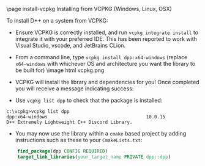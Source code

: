 \page install-vcpkg Installing from VCPKG (Windows, Linux, OSX)

To install D++ on a system from VCPKG:

- Ensure VCPKG is correctly installed, and run `vcpkg integrate install` to integrate it with your preferred IDE. This has been reported to work with Visual Studio, vscode, and JetBrains CLion.
- From a command line, type `vcpkg install dpp:x64-windows` (replace `x64-windows` with whichever OS and architecture you want the library to be built for)
\image html vcpkg.png
- VCPKG will install the library and dependencies for you! Once completed you will receive a message indicating success:

- Use `vcpkg list dpp` to check that the package is installed:
```
c:\vcpkg>vcpkg list dpp
dpp:x64-windows                                    10.0.15          D++ Extremely Lightweight C++ Discord Library.
```
- You may now use the library within a `cmake` based project by adding instructions such as these to your `CmakeLists.txt`:
```cmake
    find_package(dpp CONFIG REQUIRED)
    target_link_libraries(your_target_name PRIVATE dpp::dpp)
```
